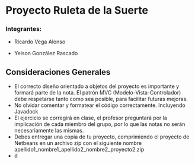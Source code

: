 # Proyecto Ruleta de la Suerte

### Integrantes:
+ Ricardo Vega Alonso

+ Yeison González Rascado

## Consideraciones Generales
+ El correcto diseño orientado a objetos del proyecto es importante y formará parte de la nota. El patrón MVC (Modelo-Vista-Controlador) debe respetarse tanto como sea posible, para facilitar futuras mejoras.
+ No olvidar comentar y formatear el código correctamente. Incluyendo Javadock
+ El ejercicio se corregirá en clase, el profesor preguntará por la implicación de cada miembro del grupo, por lo que las notas no serán necesariamente las mismas.
+ Debes entregar una copia de tu proyecto, comprimiendo el proyecto de Netbeans en un archivo zip con el siguiente nombre apellido1_nombre1_apellido2_nombre2_proyecto2.zip
+ d
